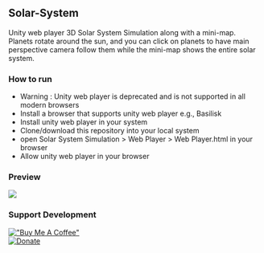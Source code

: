 ## Solar-System

Unity web player 3D Solar System Simulation along with a mini-map. Planets rotate around the sun, and you can click on planets to have main perspective camera follow them while the mini-map shows the entire solar system.

### How to run

-   Warning : Unity web player is deprecated and is not supported in all modern browsers
-   Install a browser that supports unity web player e.g., Basilisk
-   Install unity web player in your system
-   Clone/download this repository into your local system
-   open Solar System Simulation > Web Player > Web Player.html in your browser
-   Allow unity web player in your browser

### Preview

<img src="solar-system-preview.jpg" align="center">

### Support Development

[!["Buy Me A Coffee"](https://www.buymeacoffee.com/assets/img/custom_images/orange_img.png)](https://www.buymeacoffee.com/sdnitrogen) <br> 
[![Donate](https://img.shields.io/badge/Donate-Paypal-blue?style=for-the-badge)](https://www.paypal.me/sdnitrogen)
